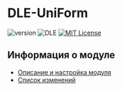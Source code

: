# DLE-UniForm
![version](https://img.shields.io/badge/version-1.3-red.svg?style=flat-square "Version")
![DLE](https://img.shields.io/badge/DLE-10.2--11.x-green.svg?style=flat-square "DLE Version")
[![MIT License](https://img.shields.io/badge/license-MIT-blue.svg?style=flat-square)](https://github.com/pafnuty/DLE-UniForm/blob/master/LICENSE)

## Информация о модуле
- [Описание и настройка модуля](http://pafnuty.name/modules/159-uniform.html) 
- [Список изменений](https://github.com/pafnuty/DLE-UniForm/blob/master/CHANGELOG.md)



